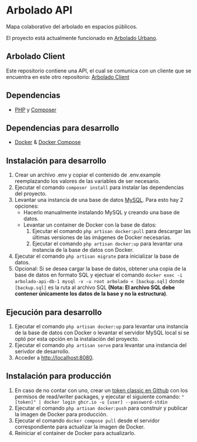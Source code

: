 # Arbolado API

 Mapa colaborativo del arbolado en espacios públicos.

 El proyecto está actualmente funcionado en [Arbolado Urbano](https://arboladourbano.com).

 ## Arbolado Client

 Este repositorio contiene una API, el cual se comunica con un cliente que se encuentra en este otro repositorio: [Arbolado Client](https://github.com/Arbolado-Urbano/arbolado-client)

 ## Dependencias

- [PHP](https://www.php.net/) y [Composer](https://getcomposer.org/)

## Dependencias para desarrollo

- [Docker](https://docs.docker.com/get-docker/) & [Docker Compose](https://docs.docker.com/compose/install/)

## Instalación para desarrollo

1. Crear un archivo .env y copiar el contenido de .env.example reemplazando los valores de las variables de ser necesario.
2. Ejecutar el comando `composer install` para instalar las dependencias del proyecto.
3. Levantar una instancia de una base de datos [MySQL](https://www.mysql.com/). Para esto hay 2 opciones:
    - Hacerlo manualmente instalando MySQL y creando una base de datos.
    - Levantar un container de Docker con la base de datos:
      1. Ejecutar el comando `php artisan docker:pull` para descargar las últimas versiones de las imágenes de Docker necesarias.
      2. Ejecutar el comando `php artisan docker:up` para levantar una instancia de la base de datos con Docker.
4. Ejecutar el comando `php artisan migrate` para inicializar la base de datos.
5. Opcional: Si se desea cargar la base de datos, obtener una copia de la base de datos en formato SQL y ejectuar el comando `docker exec -i arbolado-api-db-1 mysql -v -u root arbolado < [backup.sql]` donde `[backup.sql]` es la ruta al archivo SQL **(Nota: El archivo SQL debe contener únicamente los datos de la base y no la estructura)**.

## Ejecución para desarrollo

1. Ejecutar el comando `php artisan docker:up` para levantar una instancia de la base de datos con Docker o levantar el servidor MySQL local si se optó por esta opción en la instalación del proyecto.
2. Ejecutar el comando `php artisan serve` para levantar una instancia del serivdor de desarrollo.
2. Acceder a [http://localhost:8080](http://localhost:8080).

## Instalación para producción

1. En caso de no contar con uno, crear un [token classic en Github](https://docs.github.com/en/authentication/keeping-your-account-and-data-secure/managing-your-personal-access-tokens#creating-a-personal-access-token-classic) con los permisos de read/writer packages, y ejecutar el siguiente comando: `"[token]" | docker login ghcr.io -u [user] --password-stdin`
2. Ejecutar el comando `php artisan docker:push` para construir y publicar la imagen de Docker para producción.
3. Ejecutar el comando `docker compose pull` desde el servidor correspondiente para actualizar la imagen de Docker.
4. Reiniciar el container de Docker para actualizarlo.
